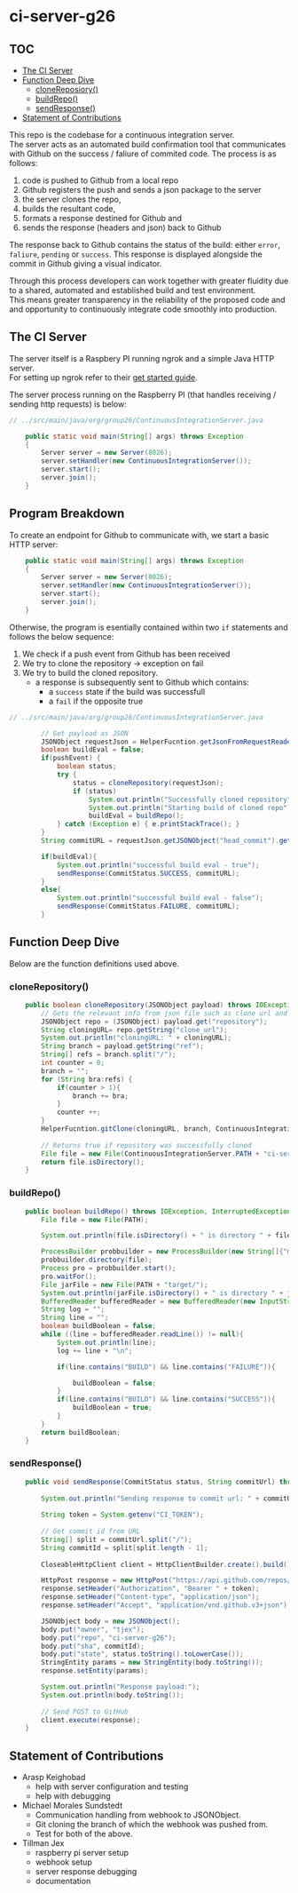 # ci-server-g26

## TOC

- [The CI Server](#the-ci-server)
- [Function Deep Dive](#function-deep-dive)
    - [cloneReposiory()](#cloneRepository)
    - [buildRepo()](#buildRepo)
    - [sendResponse()](#sendResponse)
- [Statement of Contributions](#statement-of-contributions)

This repo is the codebase for a continuous integration server.   
The server acts as an automated build confirmation tool that communicates 
with Github on the success / faliure of commited code. The process is as follows:

1. code is pushed to Github from a local repo
2. Github registers the push and sends a json package to the server
3. the server clones the repo, 
4. builds the resultant code, 
5. formats a response destined for Github and
6. sends the response (headers and json) back to Github

The response back to Github contains the status of the build: either 
`error`, `faliure`, `pending` or `success`. This response is displayed 
alongside the commit in Github giving a visual indicator. 

Through this process developers can work together with greater fluidity due 
to a shared, automated and established build and test environment.  
This means greater transparency in the reliability of the proposed code and 
and opportunity to continuously integrate code smoothly into production.

## The CI Server

The server itself is a Raspbery PI running ngrok and a simple Java HTTP server.   
For setting up ngrok refer to their [get started guide](https://ngrok.com/docs/getting-started).   

The server process running on the Raspberry PI (that handles receiving / sending http requests) 
is below: 

```java
// ../src/main/java/org/group26/ContinuousIntegrationServer.java

	public static void main(String[] args) throws Exception
	{
		Server server = new Server(8026);
		server.setHandler(new ContinuousIntegrationServer());
		server.start();
		server.join();
	}

```

## Program Breakdown

To create an endpoint for Github to communicate with, we start a basic HTTP server:

```java
	public static void main(String[] args) throws Exception
	{
        Server server = new Server(8026);
        server.setHandler(new ContinuousIntegrationServer());
        server.start();
        server.join();
    }
```
Otherwise, the program is esentially contained within two `if` statements and follows the below sequence:
1. We check if a push event from Github has been received
2. We try to clone the repository -> exception on fail
3. We try to build the cloned repository. 
    - a response is subsequently sent to Github which contains:
        - a `success` state if the build was successfull
        - a `fail` if the opposite true

```java 
// ../src/main/java/org/group26/ContinuousIntegrationServer.java

		// Get payload as JSON
		JSONObject requestJson = HelperFucntion.getJsonFromRequestReader(request.getReader());
		boolean buildEval = false;
		if(pushEvent) {
			boolean status;
			try {
				status = cloneRepository(requestJson);
				if (status)
					System.out.println("Successfully cloned repository");
					System.out.println("Starting build of cloned repo");
					buildEval = buildRepo();
			} catch (Exception e) { e.printStackTrace(); }
		}
		String commitURL = requestJson.getJSONObject("head_commit").getString("url");

		if(buildEval){
            System.out.println("successful build eval - true");
			sendResponse(CommitStatus.SUCCESS, commitURL);
		}
		else{
            System.out.println("successful build eval - false");
			sendResponse(CommitStatus.FAILURE, commitURL);
		}


```

## Function Deep Dive

Below are the function definitions used above.

### cloneRepository()

```java
	public boolean cloneRepository(JSONObject payload) throws IOException, InterruptedException {
		// Gets the relevant info from json file such as clone url and branch
		JSONObject repo = (JSONObject) payload.get("repository");
		String cloningURL= repo.getString("clone_url");
		System.out.println("cloningURL: " + cloningURL);
		String branch = payload.getString("ref");
		String[] refs = branch.split("/");
		int counter = 0;
		branch = "";
		for (String bra:refs) {
			if(counter > 1){
				branch += bra;
			}
			counter ++;
		}
		HelperFucntion.gitClone(cloningURL, branch, ContinuousIntegrationServer.PATH);
		
		// Returns true if repository was successfully cloned
		File file = new File(ContinuousIntegrationServer.PATH + "ci-server-g26/");
		return file.isDirectory();
	}

```

### buildRepo()

```java
	public boolean buildRepo() throws IOException, InterruptedException {
		File file = new File(PATH);

		System.out.println(file.isDirectory() + " is directory " + file.getName());

		ProcessBuilder probbuilder = new ProcessBuilder(new String[]{"mvn","package"});
		probbuilder.directory(file);
		Process pro = probbuilder.start();
		pro.waitFor();
		File jarFile = new File(PATH + "target/");
		System.out.println(jarFile.isDirectory() + " is directory " + jarFile.getName());
		BufferedReader bufferedReader = new BufferedReader(new InputStreamReader(pro.getInputStream()));
		String log = "";
		String line = "";
		boolean buildBoolean = false;
		while ((line = bufferedReader.readLine()) != null){
			System.out.println(line);
			log += line + "\n";

			if(line.contains("BUILD") && line.contains("FAILURE")){

				buildBoolean = false;
			}
			if(line.contains("BUILD") && line.contains("SUCCESS")){
				buildBoolean = true;
			}
		}
		return buildBoolean;
	}

```

### sendResponse()

```java
	public void sendResponse(CommitStatus status, String commitUrl) throws IOException {
		
		System.out.println("Sending response to commit url: " + commitUrl);
		
		String token = System.getenv("CI_TOKEN");
		
		// Get commit id from URL
		String[] split = commitUrl.split("/");
		String commitId = split[split.length - 1]; 
		
		CloseableHttpClient client = HttpClientBuilder.create().build();

		HttpPost response = new HttpPost("https://api.github.com/repos/tjex/ci-server-g26/statuses/" + commitId);
		response.setHeader("Authorization", "Bearer " + token);
		response.setHeader("Content-type", "application/json");
		response.setHeader("Accept", "application/vnd.github.v3+json");

		JSONObject body = new JSONObject();
		body.put("owner", "tjex");
		body.put("repo", "ci-server-g26");
		body.put("sha", commitId);
		body.put("state", status.toString().toLowerCase());
		StringEntity params = new StringEntity(body.toString());
		response.setEntity(params);

		System.out.println("Response payload:");
		System.out.println(body.toString());
		
		// Send POST to GitHub	
		client.execute(response);
	}

```

## Statement of Contributions

- Arasp Keighobad
    - help with server configuration and testing
    - help with debugging
- Michael Morales Sundstedt
    - Communication handling from webhook to JSONObject.
    - Git cloning the branch of which the webhook was pushed from.
    - Test for both of the above.
- Tillman Jex
    - raspberry pi server setup
    - webhook setup
    - server response debugging
    - documentation

